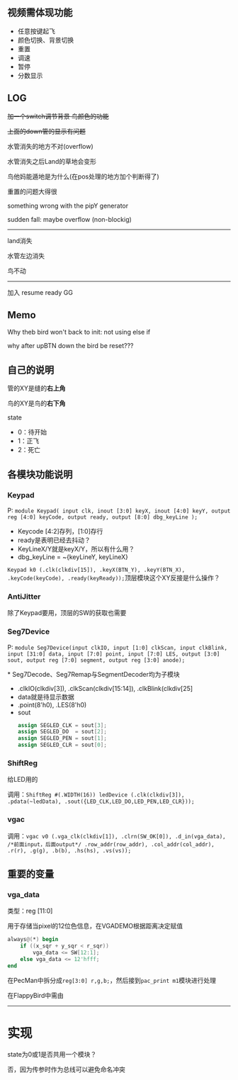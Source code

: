 ## 视频需体现功能

* 任意按键起飞
* 颜色切换、背景切换
* 重置
* 调速
* 暂停
* 分数显示

## LOG

~~加一个switch调节背景 鸟颜色的功能~~

~~上面的down管的显示有问题~~

水管消失的地方不对(overflow)

水管消失之后Land的草地会变形

鸟他妈能遁地是为什么(在pos处理的地方加个判断得了)

重置的问题大得很

something wrong with the pipY generator

sudden fall: maybe overflow (non-blockig)

---

land消失

水管左边消失

鸟不动

---

加入 resume ready GG

## Memo

Why theb bird won't back to init: not using else if

why after upBTN down the bird be reset???

## 自己的说明

管的XY是缝的**右上角**

鸟的XY是鸟的**右下角**

state
* 0：待开始
* 1：正飞
* 2：死亡

## 各模块功能说明

### Keypad

P: `module Keypad( input clk, inout [3:0] keyX, inout [4:0] keyY, output reg [4:0] keyCode, output ready, output [8:0] dbg_keyLine );`

* Keycode [4:2]存列，[1:0]存行
* ready是表明已经去抖动？
* KeyLineX/Y就是keyX/Y，所以有什么用？
* dbg_keyLine = ~{keyLineY, keyLineX}


`Keypad k0 (.clk(clkdiv[15]), .keyX(BTN_Y), .keyY(BTN_X), .keyCode(keyCode), .ready(keyReady));`顶层模块这个XY反接是什么操作？

### AntiJitter

除了Keypad要用，顶层的SW的获取也需要

### Seg7Device

P: `module Seg7Device(input clkIO, input [1:0] clkScan, input clkBlink, input [31:0] data, input [7:0] point, input [7:0] LES, output [3:0] sout, output reg [7:0] segment, output reg [3:0] anode);`

\* Seg7Decode、Seg7Remap与SegmentDecoder均为子模块

* .clkIO(clkdiv[3]), .clkScan(clkdiv[15:14]), .clkBlink(clkdiv[25]
* data就是待显示数据
* .point(8'h0), .LES(8'h0)
* sout
  ```verilog
  assign SEGLED_CLK = sout[3];
  assign SEGLED_DO  = sout[2];
  assign SEGLED_PEN = sout[1];
  assign SEGLED_CLR = sout[0];
  ```

### ShiftReg

给LED用的

调用：`ShiftReg #(.WIDTH(16)) ledDevice (.clk(clkdiv[3]), .pdata(~ledData), .sout({LED_CLK,LED_DO,LED_PEN,LED_CLR}));`

### vgac

调用：`vgac v0 (.vga_clk(clkdiv[1]), .clrn(SW_OK[0]), .d_in(vga_data), /*前面input，后面output*/ .row_addr(row_addr), .col_addr(col_addr), .r(r), .g(g), .b(b), .hs(hs), .vs(vs));`

## 重要的变量

### vga_data

类型：reg [11:0]

用于存储当pixel的12位色信息，在VGADEMO根据距离决定赋值

```verilog
always@(*) begin
    if ((x_sqr + y_sqr < r_sqr))
        vga_data <= SW[12:1];
    else vga_data <= 12'hfff;
end
```

在PecMan中拆分成`reg[3:0] r,g,b;`，然后接到`pac_print m1`模块进行处理

在FlappyBird中需由

---

# 实现

state为0或1是否共用一个模块？

否，因为传参时作为总线可以避免命名冲突
